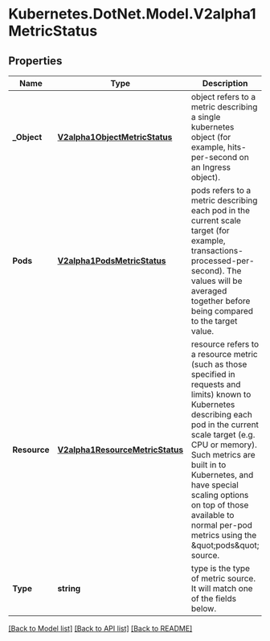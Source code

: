 # Kubernetes.DotNet.Model.V2alpha1MetricStatus
## Properties

Name | Type | Description | Notes
------------ | ------------- | ------------- | -------------
**_Object** | [**V2alpha1ObjectMetricStatus**](V2alpha1ObjectMetricStatus.md) | object refers to a metric describing a single kubernetes object (for example, hits-per-second on an Ingress object). | [optional] 
**Pods** | [**V2alpha1PodsMetricStatus**](V2alpha1PodsMetricStatus.md) | pods refers to a metric describing each pod in the current scale target (for example, transactions-processed-per-second).  The values will be averaged together before being compared to the target value. | [optional] 
**Resource** | [**V2alpha1ResourceMetricStatus**](V2alpha1ResourceMetricStatus.md) | resource refers to a resource metric (such as those specified in requests and limits) known to Kubernetes describing each pod in the current scale target (e.g. CPU or memory). Such metrics are built in to Kubernetes, and have special scaling options on top of those available to normal per-pod metrics using the \&quot;pods\&quot; source. | [optional] 
**Type** | **string** | type is the type of metric source.  It will match one of the fields below. | 

[[Back to Model list]](../README.md#documentation-for-models) [[Back to API list]](../README.md#documentation-for-api-endpoints) [[Back to README]](../README.md)

